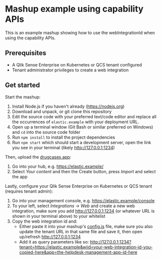 # Mashup example using capability APIs

This is an example mashup showing how to use the webIntegrationId when using the capability APIs.

## Prerequisites

* A Qlik Sense Enterprise on Kubernetes or QCS tenant configured
* Tenant administrator privileges to create a web integration

## Get started

Start the mashup:

1. Install Node.js if you haven't already (https://nodejs.org)
1. Download and unpack, or git clone this repository
1. Edit the source code with your preferred text/code editor and replace all the occurrences of `elastic.example` with your deployment URL.
1. Open up a terminal window (Git Bash or similar preferred on Windows) and `cd` into the source code folder
1. Run `npm install` to install the project dependencies
1. Run `npm start` which should start a development server, open the link you see in your terminal (likely http://127.0.0.1:1234)

Then, upload the [drugcases app](./doc/drugcases.qvf):

1. Go into your hub, e.g. https://elastic.example/
1. Select _Your content_ and then the Create button, press _Import_ and select the app

Lastly, configure your Qlik Sense Enterprise on Kubernetes or QCS tenant (requires tenant admin):

1. Go into your management console, e.g. https://elastic.example/console
1. To your left, select _Integrations -> Web_ and create a new web integration, make sure you add http://127.0.0.1:1234 (or whatever URL is shown in your terminal above) to your whitelist
1. Copy the web integration id and:
    * Either paste it into your mashup's [config.js](./config.js) file, make sure you also update the tenant URL in that same file and save it, then open up/refresh http://127.0.0.1:1234
    * Add it as query parameters like so: http://127.0.0.1:1234?tenant=https://elastic.example&wiid=your-web-integration-id-you-copied-here&app=the-helpdesk-management-app-id-here
